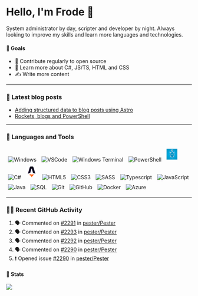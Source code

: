 # Hello, I'm Frode 👋

System administrator by day, scripter and developer by night.
Always looking to improve my skills and learn more languages and technologies. 

#### 🥅 Goals

- 🤝 Contribute regularly to open source
- 🧽 Learn more about C#, JS/TS, HTML and CSS
- ✍️ Write more content

---

### 📰 Latest blog posts

<!-- BLOG-POST-LIST:START -->
- [Adding structured data to blog posts using Astro](https://frodeflaten.com/posts/adding-structured-data-to-blog-posts-using-astro/)
- [Rockets, blogs and PowerShell](https://frodeflaten.com/posts/rockets-blogs-and-powershell/)
<!-- BLOG-POST-LIST:END -->

---

### 🧰 Languages and Tools

<img alt="Windows" width="30px" src="https://cdn.jsdelivr.net/gh/devicons/devicon/icons/windows8/windows8-original.svg" style="margin:5px;" />
<img alt="VSCode" width="30px" src="https://cdn.jsdelivr.net/gh/devicons/devicon/icons/vscode/vscode-original.svg" style="margin:5px;" />
<img alt="Windows Terminal" width="30px" src="https://raw.githubusercontent.com/microsoft/terminal/main/res/terminal.ico" style="margin:5px;" />
<img alt="PowerShell" width="30px" src="https://raw.githubusercontent.com/PowerShell/PowerShell/6ceaf92bf941f8c08367016c8cfe1dcc9aafbce1/assets/ps_black_128.svg" style="margin:5px;" />
<img alt="Pester" width="30px" src="https://raw.githubusercontent.com/pester/Pester/b19f0eb7af2c466d1b51eb534e25b93650a0c055/images/pester.PNG" style="margin:5px;" />
<img alt="C#" width="30px" src="https://cdn.jsdelivr.net/gh/devicons/devicon/icons/csharp/csharp-original.svg" style="margin:5px;" />
<img alt="Astro" width="30px" src="https://raw.githubusercontent.com/github/explore/5cc0a03a302ec862c4aeac2a22a513ae31c35432/topics/astro/astro.png" style="margin:5px;" />
<img alt="HTML5" width="30px" src="https://cdn.jsdelivr.net/gh/devicons/devicon/icons/html5/html5-original.svg" style="margin:5px;" />
<img alt="CSS3" width="30px" src="https://cdn.jsdelivr.net/gh/devicons/devicon/icons/css3/css3-original.svg" style="margin:5px;" />
<img alt="SASS" width="30px" src="https://cdn.jsdelivr.net/gh/devicons/devicon/icons/sass/sass-original.svg" style="margin:5px;" />
<img alt="Typescript" width="30px" src="https://cdn.jsdelivr.net/gh/devicons/devicon/icons/typescript/typescript-original.svg" style="margin:5px;" />
<img alt="JavaScript" width="30px" src="https://cdn.jsdelivr.net/gh/devicons/devicon/icons/javascript/javascript-original.svg" style="margin:5px;" />
<img alt="Java" width="30px" src="https://cdn.jsdelivr.net/gh/devicons/devicon/icons/java/java-original.svg" style="margin:5px;" />
<img alt="SQL" width="30px" src="https://cdn.jsdelivr.net/gh/devicons/devicon/icons/microsoftsqlserver/microsoftsqlserver-plain.svg" style="margin:5px;" />
<img alt="Git" width="30px" src="https://cdn.jsdelivr.net/gh/devicons/devicon/icons/git/git-original.svg" style="margin:5px;" />
<img alt="GitHub" width="30px" src="https://cdn.jsdelivr.net/gh/devicons/devicon/icons/github/github-original.svg" style="margin:5px;" />
<img alt="Docker" width="30px" src="https://cdn.jsdelivr.net/gh/devicons/devicon/icons//docker/docker-original.svg" style="margin:5px;" />
<img alt="Azure" width="30px" src="https://cdn.jsdelivr.net/gh/devicons/devicon/icons/azure/azure-original.svg" style="margin:5px;" />

---

### 👨‍💻 Recent GitHub Activity
  
<!--START_SECTION:activity-->
1. 🗣 Commented on [#2291](https://github.com/pester/Pester/issues/2291) in [pester/Pester](https://github.com/pester/Pester)
2. 🗣 Commented on [#2293](https://github.com/pester/Pester/issues/2293) in [pester/Pester](https://github.com/pester/Pester)
3. 🗣 Commented on [#2292](https://github.com/pester/Pester/issues/2292) in [pester/Pester](https://github.com/pester/Pester)
4. 🗣 Commented on [#2290](https://github.com/pester/Pester/issues/2290) in [pester/Pester](https://github.com/pester/Pester)
5. ❗️ Opened issue [#2290](https://github.com/pester/Pester/issues/2290) in [pester/Pester](https://github.com/pester/Pester)
<!--END_SECTION:activity-->

#### 🔢 Stats

<picture>
    <source 
    srcset="https://github-readme-stats.vercel.app/api?username=fflaten&show_icons=true&bg_color=00000000&text_color=f5f5f5&title_color=ff4c29&icon_color=ff4c29&border_color=ff4c29"
    media="(prefers-color-scheme: dark)"
    />
    <source
    srcset="https://github-readme-stats.vercel.app/api?username=fflaten&show_icons=true&bg_color=00000000&title_color=2a7a67&icon_color=2a7a67&border_color=2a7a67"
    media="(prefers-color-scheme: light), (prefers-color-scheme: no-preference)"
    />
    <img src="https://github-readme-stats.vercel.app/api?username=fflaten&show_icons=true&bg_color=00000000&title_color=2a7a67&icon_color=2a7a67&border_color=2a7a67" />
</picture>